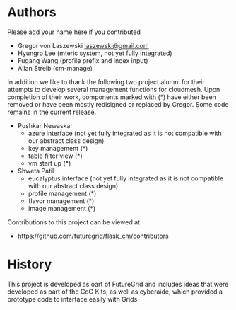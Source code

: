 Authors
=======

Please add your name here if you contributed

- Gregor von Laszewski <laszewski@gmail.com>
- Hyungro Lee (mteric system, not yet fully integrated)
- Fugang Wang (profile prefix and index input)
- Allan Streib (cm-manage)

In addition we like to thank the following two project alumni for their attempts to develop several management 
functions for cloudmesh. Upon completion of their work, components marked  with (*) have either been removed 
or have been mostly redisigned or replaced by Gregor. Some code remains in the current release. 

- Pushkar Newaskar
    - azure interface (not yet fully integrated as it is not compatible with our abstract class design) 
    - key management (*)
    - table filter view (*)
    - vm start up (*)
- Shweta Patil
    - eucalyptus interface (not yet fully integrated as it is not compatible with our abstract class design)
    - profile management (*)
    - flavor management (*)
    - image management (*)

Contributions to this project can be viewed at 

* https://github.com/futuregrid/flask_cm/contributors



History
=======
This project is developed as oart of FutureGrid and includes ideas
that were developed as part of the CoG Kits, as well as cyberaide,
which provided a prototype code to interface easily with Grids.


